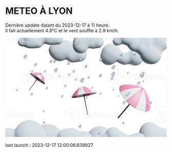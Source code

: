 # METEO À LYON

Dernière update datant du 2023-12-17 à 11 heure.  
Il fait actuellement 4.8°C et le vent souffle à 2.9 km/h.      

![](./.github/rain.png)

last launch : 2023-12-17 12:00:06.639927
